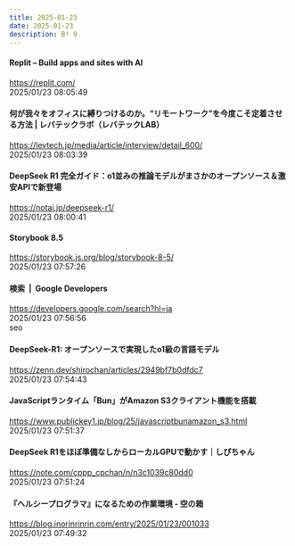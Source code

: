 ```yaml
---
title: 2025-01-23
date: 2025-01-23
description: B! 9
---
```


#### Replit – Build apps and sites with AI
https://replit.com/<br>
2025/01/23 08:05:49<br>


#### 何が我々をオフィスに縛りつけるのか。“リモートワーク”を今度こそ定着させる方法 | レバテックラボ（レバテックLAB）
https://levtech.jp/media/article/interview/detail_600/<br>
2025/01/23 08:03:39<br>


#### DeepSeek R1 完全ガイド：o1並みの推論モデルがまさかのオープンソース＆激安APIで新登場
https://notai.jp/deepseek-r1/<br>
2025/01/23 08:00:41<br>


#### Storybook 8.5
https://storybook.js.org/blog/storybook-8-5/<br>
2025/01/23 07:57:26<br>


#### 検索  |  Google Developers
https://developers.google.com/search?hl=ja<br>
2025/01/23 07:56:56<br>
seo


#### DeepSeek-R1: オープンソースで実現したo1級の言語モデル
https://zenn.dev/shirochan/articles/2949bf7b0dfdc7<br>
2025/01/23 07:54:43<br>


#### JavaScriptランタイム「Bun」がAmazon S3クライアント機能を搭載
https://www.publickey1.jp/blog/25/javascriptbunamazon_s3.html<br>
2025/01/23 07:51:37<br>


#### DeepSeek R1をほぼ準備なしからローカルGPUで動かす｜しぴちゃん
https://note.com/cppp_cpchan/n/n3c1039c80dd0<br>
2025/01/23 07:51:24<br>


#### 『ヘルシープログラマ』になるための作業環境 - 空の箱
https://blog.inorinrinrin.com/entry/2025/01/23/001033<br>
2025/01/23 07:49:32<br>


